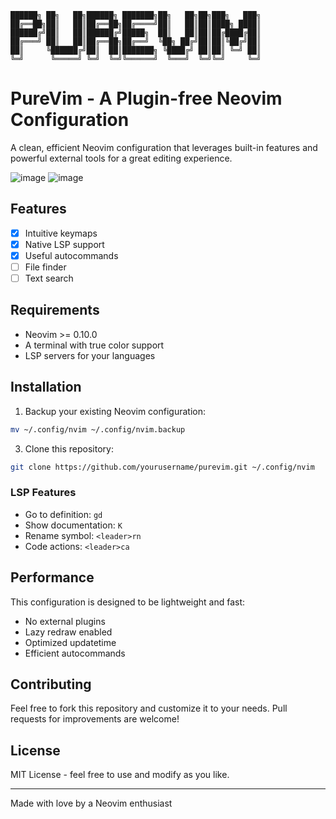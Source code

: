 ```ascii
██████╗ ██╗   ██╗██████╗ ███████╗██╗   ██╗██╗███╗   ███╗
██╔══██╗██║   ██║██╔══██╗██╔════╝██║   ██║██║████╗ ████║
██████╔╝██║   ██║██████╔╝█████╗  ██║   ██║██║██╔████╔██║
██╔═══╝ ██║   ██║██╔══██╗██╔══╝  ╚██╗ ██╔╝██║██║╚██╔╝██║
██║     ╚██████╔╝██║  ██║███████╗ ╚████╔╝ ██║██║ ╚═╝ ██║
╚═╝      ╚═════╝ ╚═╝  ╚═╝╚══════╝  ╚═══╝  ╚═╝╚═╝     ╚═╝
```

# PureVim - A Plugin-free Neovim Configuration

A clean, efficient Neovim configuration that leverages built-in features and powerful external tools for a great editing experience.

![image](https://github.com/user-attachments/assets/754119f0-42fa-4dcc-ade0-45e5eb4ac7ca)
![image](https://github.com/user-attachments/assets/838a282a-6df9-4f10-b998-58c80ab433b3)



## Features

- [x] Intuitive keymaps
- [x] Native LSP support
- [x] Useful autocommands
- [ ] File finder 
- [ ] Text search 

## Requirements

- Neovim >= 0.10.0
- A terminal with true color support
- LSP servers for your languages

## Installation

1. Backup your existing Neovim configuration:
```bash
mv ~/.config/nvim ~/.config/nvim.backup
```

3. Clone this repository:
```bash
git clone https://github.com/yourusername/purevim.git ~/.config/nvim
```

### LSP Features

- Go to definition: `gd`
- Show documentation: `K`
- Rename symbol: `<leader>rn`
- Code actions: `<leader>ca`

## Performance

This configuration is designed to be lightweight and fast:

- No external plugins
- Lazy redraw enabled
- Optimized updatetime
- Efficient autocommands

## Contributing

Feel free to fork this repository and customize it to your needs. Pull requests for improvements are welcome!

## License

MIT License - feel free to use and modify as you like.

---

Made with love by a Neovim enthusiast 
